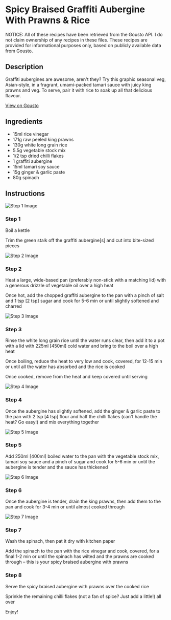 # Spicy Braised Graffiti Aubergine With Prawns & Rice

NOTICE: All of these recipes have been retrieved from the Gousto API. I do not claim ownership of any recipes in these files. These recipes are provided for informational purposes only, based on publicly available data from Gousto.

## Description

Graffiti aubergines are awesome, aren't they? Try this graphic seasonal veg, Asian-style, in a fragrant, umami-packed tamari sauce with juicy king prawns and veg. To serve, pair it with rice to soak up all that delicious flavour. 

[View on Gousto](https://www.gousto.co.uk/recipes/cookbook/spicy-braised-british-graffiti-aubergine-with-prawns-rice)

## Ingredients

- 15ml rice vinegar
- 171g raw peeled king prawns
- 130g white long grain rice
- 5.5g vegetable stock mix
- 1/2 tsp dried chilli flakes
- 1 graffiti aubergine
- 15ml tamari soy sauce
- 15g ginger & garlic paste
- 80g spinach

## Instructions

![Step 1 Image](https://production-media.gousto.co.uk/cms/recipe-step-image/Step-1-1657612305824-x200.jpg)

### Step 1

Boil a kettle

Trim the green stalk off the graffiti aubergine<span class="text-danger">[s]</span> and cut into bite-sized pieces

![Step 2 Image](https://production-media.gousto.co.uk/cms/recipe-step-image/Step-2-1657612338685-x200.jpg)

### Step 2

Heat a large, wide-based pan (preferably non-stick with a matching lid) with a generous drizzle of vegetable oil over a high heat

Once hot, add the chopped graffiti aubergine to the pan with a pinch of salt and 1 tsp <span class="text-danger">[2 tsp]</span> sugar and cook for 5-6 min or until slightly softened and charred

![Step 3 Image](https://production-media.gousto.co.uk/cms/recipe-step-image/Step-3-1657612342522-x200.jpg)

### Step 3

Rinse the white long grain rice until the water runs clear, then add it to a pot with a lid with 225ml <span class="text-danger">[450ml]</span> cold water and bring to the boil over a high heat

Once boiling, reduce the heat to very low and cook, covered, for 12-15 min or until all the water has absorbed and the rice is cooked

Once cooked, remove from the heat and keep covered until serving

![Step 4 Image](https://production-media.gousto.co.uk/cms/recipe-step-image/Step-4-1657612346360-x200.jpg)

### Step 4

Once the aubergine has slightly softened, add the ginger & garlic paste to the pan with 2 tsp <span class="text-danger">[4 tsp]</span> flour and half the chilli flakes (can't handle the heat? Go easy!) and mix everything together

![Step 5 Image](https://production-media.gousto.co.uk/cms/recipe-step-image/Step-5-1657612350261-x200.jpg)

### Step 5

Add 250ml <span class="text-danger">[400ml]</span> boiled water to the pan with the vegetable stock mix, tamari soy sauce and a pinch of sugar and cook for 5-6 min or until the aubergine is tender and the sauce has thickened

![Step 6 Image](https://production-media.gousto.co.uk/cms/recipe-step-image/Step-6-1657612354092-x200.jpg)

### Step 6

Once the aubergine is tender, drain the king prawns, then add them to the pan and cook for 3-4 min or until almost cooked through

![Step 7 Image](https://production-media.gousto.co.uk/cms/recipe-step-image/Step-7-1657612358082-x200.jpg)

### Step 7

Wash the spinach, then pat it dry with kitchen paper

Add the spinach to the pan with the rice vinegar and cook, covered, for a final 1-2 min or until the spinach has wilted and the prawns are cooked through – this is your spicy braised aubergine with prawns

### Step 8

Serve the spicy braised aubergine with prawns over the cooked rice

Sprinkle the remaining chilli flakes (not a fan of spice? Just add a little!) all over

Enjoy!

